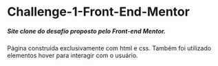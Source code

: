 # Challenge-1-Front-End-Mentor
##### Site clone do desafio proposto pelo Front-end Mentor.

Página construída exclusivamente com html e css. Também foi utilizado elementos hover para interagir com o usuário.

